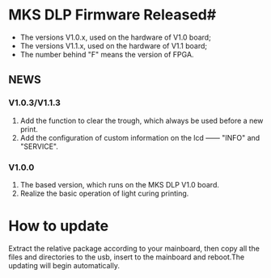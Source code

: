 # MKS DLP Firmware Released#
- The versions V1.0.x, used on the hardware of V1.0 board;
- The versions V1.1.x, used on the hardware of V1.1 board;
- The number behind "F" means the version of FPGA.

## NEWS ##
### V1.0.3/V1.1.3 ###


1. Add the function to clear the trough, which always be used before a new print.
2. Add the configuration of custom information on the lcd —— "INFO" and "SERVICE".

### V1.0.0 ###


1. The based version, which runs on the MKS DLP V1.0 board.
2. Realize the basic operation of light curing printing.

# How to update #
Extract the relative package according to your mainboard, then copy all the files and directories to the usb, insert to the mainboard and reboot.The updating will begin automatically.

